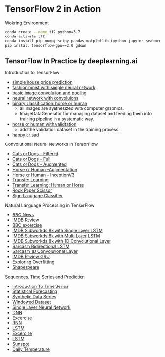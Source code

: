 # TensorFlow 2 in Action

Wokring Environment

```bash
conda create --name tf2 python=3.7
conda activate tf2
conda install pip numpy scipy pandas matplotlib ipython jupyter seaborn pillow h5py
pip install tensorflow-gpu==2.0 gdown
```


## TensorFlow In Practice by deeplearning.ai
Introduction to TensorFlow
* [simple house price prediction](https://nbviewer.jupyter.org/github/kbu9299/tensorflow-in-action/blob/master/tensorflow-in-practice/c01e01_house_price.ipynb)
* [fashion mnist with simple neural network](https://nbviewer.jupyter.org/github/kbu9299/tensorflow-in-action/blob/master/tensorflow-in-practice/c01e02_fashion_MNIST.ipynb)
* [basic image convolution and pooling](https://nbviewer.jupyter.org/github/kbu9299/tensorflow-in-action/blob/master/tensorflow-in-practice/c01e03_basic_convolution.ipynb)
* [neural network with convoluions](https://nbviewer.jupyter.org/github/kbu9299/tensorflow-in-action/blob/master/tensorflow-in-practice/c01e04_neural_network_with_convolutions.ipynb)
* [binary classification: horse or human](https://nbviewer.jupyter.org/github/kbu9299/tensorflow-in-action/blob/master/tensorflow-in-practice/c1e05_binary_classification_horse_or_human.ipynb)
  * all images are synthesized with computer graphics.
  * ImageDataGenerator for managing dataset and feeding them into training pipeline in a systematic way. 
* [horse or human with validtation](https://nbviewer.jupyter.org/github/kbu9299/tensorflow-in-action/blob/master/tensorflow-in-practice/c01e06_horse_or_human_with_validation.ipynb)
  * add the validation dataset in the training process.
* [happy or sad](https://nbviewer.jupyter.org/github/kbu9299/tensorflow-in-action/blob/master/tensorflow-in-practice/c01e07_happy_or_sad.ipynb)

Convolutional Neural Networks in TensorFlow
* [Cats or Dogs - Filtered](https://nbviewer.jupyter.org/github/kbu9299/tensorflow-in-action/blob/master/tensorflow-in-practice/c02_covolutional_neural_network/w0101_cats_or_dogs_filtered.ipynb)
* [Cats or Dogs - Full](https://nbviewer.jupyter.org/github/kbu9299/tensorflow-in-action/blob/master/tensorflow-in-practice/c02_covolutional_neural_network/w0102_cats_or_dogs_full.ipynb)
* [Cats or Dogs - Augmented](https://nbviewer.jupyter.org/github/kbu9299/tensorflow-in-action/blob/master/tensorflow-in-practice/c02_covolutional_neural_network/w0201_cats_or_dogs_augmentation.ipynb)
* [Horse or Human -Augmentation](https://nbviewer.jupyter.org/github/kbu9299/tensorflow-in-action/blob/master/tensorflow-in-practice/c02_covolutional_neural_network/w0202_horse_or_human_with_augmentation.ipynb)
* [Horse or Human - InceptionV3](https://nbviewer.jupyter.org/github/kbu9299/tensorflow-in-action/blob/master/tensorflow-in-practice/c02_covolutional_neural_network/w0203_excercise.ipynb)
* [Transfer Learning](https://nbviewer.jupyter.org/github/kbu9299/tensorflow-in-action/blob/master/tensorflow-in-practice/c02_covolutional_neural_network/w0301_transfer_learning.ipynb)
* [Transfer Learning: Human or Horse](https://nbviewer.jupyter.org/github/kbu9299/tensorflow-in-action/blob/master/tensorflow-in-practice/c02_covolutional_neural_network/w0302_exercise_humand_transfer_lerarning.ipynb)
* [Rock Paper Scissor](https://nbviewer.jupyter.org/github/kbu9299/tensorflow-in-action/blob/master/tensorflow-in-practice/c02_covolutional_neural_network/w0401_rock_paper_scissors.ipynb)
* [Sign Lanugage Classifier](https://nbviewer.jupyter.org/github/kbu9299/tensorflow-in-action/blob/master/tensorflow-in-practice/c02_covolutional_neural_network/w0402_excercise_sign_language_classifier.ipynb)


Natural Language Processing in TensorFlow
* [BBC News](https://nbviewer.jupyter.org/github/kbu9299/tensorflow-in-action/blob/master/tensorflow-in-practice/c03_natural_language_processing/c3w1e1_excercise_bbc_news.ipynb)
* [IMDB Review](https://nbviewer.jupyter.org/github/kbu9299/tensorflow-in-action/blob/master/tensorflow-in-practice/c03_natural_language_processing/c3w2e1_imdb_review.ipynb)
* [BBC excercise](https://nbviewer.jupyter.org/github/kbu9299/tensorflow-in-action/blob/master/tensorflow-in-practice/c03_natural_language_processing/c3w2e2_excercise_bbc.ipynb)
* [IMDB Subworkds 8k with Single Layer LSTM](https://nbviewer.jupyter.org/github/kbu9299/tensorflow-in-action/blob/master/tensorflow-in-practice/c03_natural_language_processing/c3w3e1a_imdb_subwords_8k_single_layer_lstm.ipynb)
* [IMDB Subworkds 8k with Multi Layer LSTM](https://nbviewer.jupyter.org/github/kbu9299/tensorflow-in-action/blob/master/tensorflow-in-practice/c03_natural_language_processing/c3w3e1b_imdb_subwords_8k_multi_layer_lstm.ipynb)
* [IMDB Subworkds 8k with 1D Convolutional Layer](https://nbviewer.jupyter.org/github/kbu9299/tensorflow-in-action/blob/master/tensorflow-in-practice/c03_natural_language_processing/c3w3e1c_imdb_subwords_8k_1d_convolutional_layer.ipynb)
* [Sarcasm Bidirectional LSTM](https://nbviewer.jupyter.org/github/kbu9299/tensorflow-in-action/blob/master/tensorflow-in-practice/c03_natural_language_processing/c3w3e1e_sarcasm_bidirectional_lstm.ipynb)
* [Sarcasm 1D Convolutional Layer](https://nbviewer.jupyter.org/github/kbu9299/tensorflow-in-action/blob/master/tensorflow-in-practice/c03_natural_language_processing/c3w3e1f_saecasm_1d_convolutional_layer.ipynb)
* [IMDB Review GRU](https://nbviewer.jupyter.org/github/kbu9299/tensorflow-in-action/blob/master/tensorflow-in-practice/c03_natural_language_processing/c3w3e1g_imdb_review_gru.ipynb)
* [Exploring Overfitting](https://nbviewer.jupyter.org/github/kbu9299/tensorflow-in-action/blob/master/tensorflow-in-practice/c03_natural_language_processing/c3w3e2_excercise_exploring_overfitting.ipynb)
* [Shapespeare](https://nbviewer.jupyter.org/github/kbu9299/tensorflow-in-action/blob/master/tensorflow-in-practice/c03_natural_language_processing/c3w4e2_excercise_shakespeare.ipynb)

Sequences, Time Series and Prediction
* [Introduction To Time Series](https://nbviewer.jupyter.org/github/kbu9299/tensorflow-in-action/blob/master/tensorflow-in-practice/c04_time_series_prediction/c4w1e1_intro_to_time_series.ipynb)
* [Statistical Forecasting](https://nbviewer.jupyter.org/github/kbu9299/tensorflow-in-action/blob/master/tensorflow-in-practice/c04_time_series_prediction/c4w1e2_statistical_forecasting.ipynb)
* [Synthetic Data Series](https://nbviewer.jupyter.org/github/kbu9299/tensorflow-in-action/blob/master/tensorflow-in-practice/c04_time_series_prediction/c4w1e3_excercise_synthetic_data_series.ipynb)
* [Windowed Dataset](https://nbviewer.jupyter.org/github/kbu9299/tensorflow-in-action/blob/master/tensorflow-in-practice/c04_time_series_prediction/c4w2e1_windowed_dataset.ipynb)
* [Single Layer Neural Network](https://nbviewer.jupyter.org/github/kbu9299/tensorflow-in-action/blob/master/tensorflow-in-practice/c04_time_series_prediction/c4w2e2_single_layer_neural_network.ipynb)
* [DNN](https://nbviewer.jupyter.org/github/kbu9299/tensorflow-in-action/blob/master/tensorflow-in-practice/c04_time_series_prediction/c4w2e3_dnn.ipynb)
* [Excercise](https://nbviewer.jupyter.org/github/kbu9299/tensorflow-in-action/blob/master/tensorflow-in-practice/c04_time_series_prediction/c4w2e4_excercise.ipynb)
* [RNN](https://nbviewer.jupyter.org/github/kbu9299/tensorflow-in-action/blob/master/tensorflow-in-practice/c04_time_series_prediction/c4w3e1_rnn.ipynb)
* [LSTM](https://nbviewer.jupyter.org/github/kbu9299/tensorflow-in-action/blob/master/tensorflow-in-practice/c04_time_series_prediction/c4w3e2_lstm.ipynb)
* [Excercise](https://nbviewer.jupyter.org/github/kbu9299/tensorflow-in-action/blob/master/tensorflow-in-practice/c04_time_series_prediction/c4w3e3_exercise.ipynb)
* [LSTM](https://nbviewer.jupyter.org/github/kbu9299/tensorflow-in-action/blob/master/tensorflow-in-practice/c04_time_series_prediction/c4w4e1_lstm.ipynb)
* [Sunspot](https://nbviewer.jupyter.org/github/kbu9299/tensorflow-in-action/blob/master/tensorflow-in-practice/c04_time_series_prediction/c4w4e2_sunspot_a.ipynb)
* [Daily Temperature](https://nbviewer.jupyter.org/github/kbu9299/tensorflow-in-action/blob/master/tensorflow-in-practice/c04_time_series_prediction/c4w4e3_excercise_temperature.ipynb)
